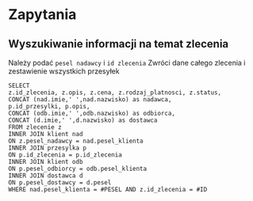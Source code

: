 # Zapytania

## Wyszukiwanie informacji na temat zlecenia
Należy podać `pesel nadawcy` i `id zlecenia`
Zwróci dane całego zlecenia i zestawienie wszystkich przesyłek

```
SELECT 
z.id_zlecenia, z.opis, z.cena, z.rodzaj_platnosci, z.status,
CONCAT (nad.imie,' ',nad.nazwisko) as nadawca,
p.id_przesylki, p.opis,
CONCAT (odb.imie,' ',odb.nazwisko) as odbiorca,
CONCAT (d.imie,' ',d.nazwisko) as dostawca
FROM zlecenie z
INNER JOIN klient nad
ON z.pesel_nadawcy = nad.pesel_klienta
INNER JOIN przesylka p
ON p.id_zlecenia = p.id_zlecenia
INNER JOIN klient odb
ON p.pesel_odbiorcy = odb.pesel_klienta
INNER JOIN dostawca d
ON p.pesel_dostawcy = d.pesel
WHERE nad.pesel_klienta = #PESEL AND z.id_zlecenia = #ID
```

##